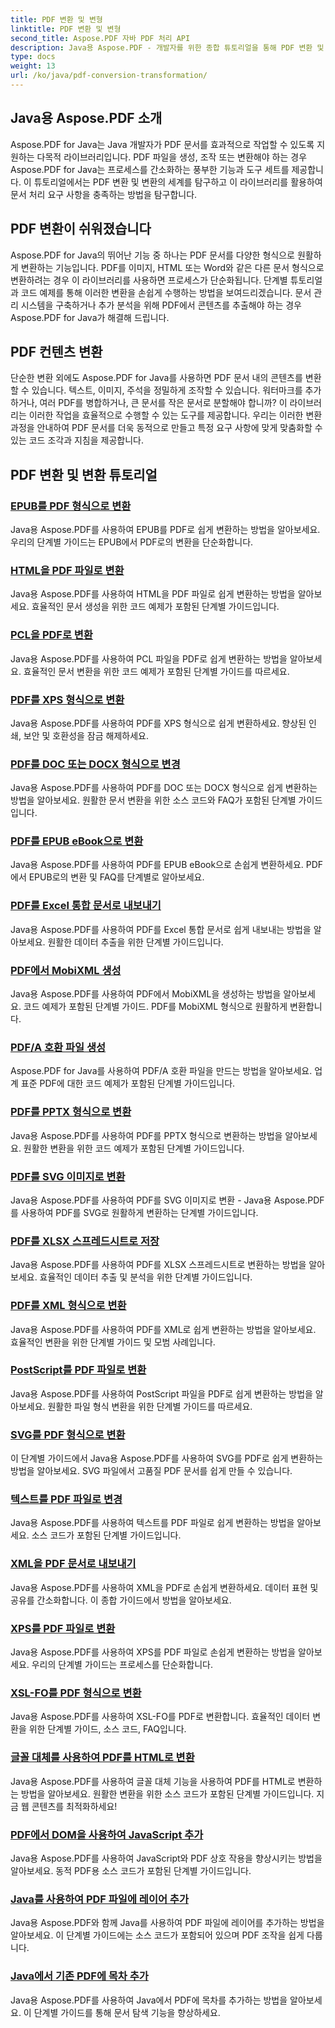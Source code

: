 ```yaml
---
title: PDF 변환 및 변형
linktitle: PDF 변환 및 변형
second_title: Aspose.PDF 자바 PDF 처리 API
description: Java용 Aspose.PDF - 개발자를 위한 종합 튜토리얼을 통해 PDF 변환 및 변형의 힘을 활용하세요. 지금 귀하의 PDF 처리 기술을 향상시키십시오!
type: docs
weight: 13
url: /ko/java/pdf-conversion-transformation/
---
```


## Java용 Aspose.PDF 소개

Aspose.PDF for Java는 Java 개발자가 PDF 문서를 효과적으로 작업할 수 있도록 지원하는 다목적 라이브러리입니다. PDF 파일을 생성, 조작 또는 변환해야 하는 경우 Aspose.PDF for Java는 프로세스를 간소화하는 풍부한 기능과 도구 세트를 제공합니다. 이 튜토리얼에서는 PDF 변환 및 변환의 세계를 탐구하고 이 라이브러리를 활용하여 문서 처리 요구 사항을 충족하는 방법을 탐구합니다.

## PDF 변환이 쉬워졌습니다

Aspose.PDF for Java의 뛰어난 기능 중 하나는 PDF 문서를 다양한 형식으로 원활하게 변환하는 기능입니다. PDF를 이미지, HTML 또는 Word와 같은 다른 문서 형식으로 변환하려는 경우 이 라이브러리를 사용하면 프로세스가 단순화됩니다. 단계별 튜토리얼과 코드 예제를 통해 이러한 변환을 손쉽게 수행하는 방법을 보여드리겠습니다. 문서 관리 시스템을 구축하거나 추가 분석을 위해 PDF에서 콘텐츠를 추출해야 하는 경우 Aspose.PDF for Java가 해결해 드립니다.

## PDF 컨텐츠 변환

단순한 변환 외에도 Aspose.PDF for Java를 사용하면 PDF 문서 내의 콘텐츠를 변환할 수 있습니다. 텍스트, 이미지, 주석을 정밀하게 조작할 수 있습니다. 워터마크를 추가하거나, 여러 PDF를 병합하거나, 큰 문서를 작은 문서로 분할해야 합니까? 이 라이브러리는 이러한 작업을 효율적으로 수행할 수 있는 도구를 제공합니다. 우리는 이러한 변환 과정을 안내하여 PDF 문서를 더욱 동적으로 만들고 특정 요구 사항에 맞게 맞춤화할 수 있는 코드 조각과 지침을 제공합니다.

## PDF 변환 및 변환 튜토리얼
### [EPUB를 PDF 형식으로 변환](./convert-epub-to-pdf-format/)
Java용 Aspose.PDF를 사용하여 EPUB를 PDF로 쉽게 변환하는 방법을 알아보세요. 우리의 단계별 가이드는 EPUB에서 PDF로의 변환을 단순화합니다.
### [HTML을 PDF 파일로 변환](./convert-html-to-pdf-files/)
Java용 Aspose.PDF를 사용하여 HTML을 PDF 파일로 쉽게 변환하는 방법을 알아보세요. 효율적인 문서 생성을 위한 코드 예제가 포함된 단계별 가이드입니다.
### [PCL을 PDF로 변환](./transform-pcl-to-pdfs/)
Java용 Aspose.PDF를 사용하여 PCL 파일을 PDF로 쉽게 변환하는 방법을 알아보세요. 효율적인 문서 변환을 위한 코드 예제가 포함된 단계별 가이드를 따르세요.
### [PDF를 XPS 형식으로 변환](./convert-pdfs-to-xps-format/)
Java용 Aspose.PDF를 사용하여 PDF를 XPS 형식으로 쉽게 변환하세요. 향상된 인쇄, 보안 및 호환성을 잠금 해제하세요.
### [PDF를 DOC 또는 DOCX 형식으로 변경](./change-pdfs-to-doc-or-docx-format/)
Java용 Aspose.PDF를 사용하여 PDF를 DOC 또는 DOCX 형식으로 쉽게 변환하는 방법을 알아보세요. 원활한 문서 변환을 위한 소스 코드와 FAQ가 포함된 단계별 가이드입니다.
### [PDF를 EPUB eBook으로 변환](./convert-pdfs-to-epub-ebooks/)
Java용 Aspose.PDF를 사용하여 PDF를 EPUB eBook으로 손쉽게 변환하세요. PDF에서 EPUB로의 변환 및 FAQ를 단계별로 알아보세요.
### [PDF를 Excel 통합 문서로 내보내기](./export-pdfs-to-excel-workbooks/)
Java용 Aspose.PDF를 사용하여 PDF를 Excel 통합 문서로 쉽게 내보내는 방법을 알아보세요. 원활한 데이터 추출을 위한 단계별 가이드입니다.
### [PDF에서 MobiXML 생성](./generate-mobixml-from-pdfs/)
Java용 Aspose.PDF를 사용하여 PDF에서 MobiXML을 생성하는 방법을 알아보세요. 코드 예제가 포함된 단계별 가이드. PDF를 MobiXML 형식으로 원활하게 변환합니다.
### [PDF/A 호환 파일 생성](./create-pdfa-compliant-files/)
Aspose.PDF for Java를 사용하여 PDF/A 호환 파일을 만드는 방법을 알아보세요. 업계 표준 PDF에 대한 코드 예제가 포함된 단계별 가이드입니다.
### [PDF를 PPTX 형식으로 변환](./convert-pdfs-to-pptx-format/)
Java용 Aspose.PDF를 사용하여 PDF를 PPTX 형식으로 변환하는 방법을 알아보세요. 원활한 변환을 위한 코드 예제가 포함된 단계별 가이드입니다.
### [PDF를 SVG 이미지로 변환](./convert-pdfs-to-svg-images/)
Java용 Aspose.PDF를 사용하여 PDF를 SVG 이미지로 변환 - Java용 Aspose.PDF를 사용하여 PDF를 SVG로 원활하게 변환하는 단계별 가이드입니다.
### [PDF를 XLSX 스프레드시트로 저장](./save-pdfs-as-xlsx-spreadsheets/)
Java용 Aspose.PDF를 사용하여 PDF를 XLSX 스프레드시트로 변환하는 방법을 알아보세요. 효율적인 데이터 추출 및 분석을 위한 단계별 가이드입니다.
### [PDF를 XML 형식으로 변환](./convert-pdfs-to-xml-format/)
Java용 Aspose.PDF를 사용하여 PDF를 XML로 쉽게 변환하는 방법을 알아보세요. 효율적인 변환을 위한 단계별 가이드 및 모범 사례입니다.
### [PostScript를 PDF 파일로 변환](./turn-postscript-into-pdf-files/)
Java용 Aspose.PDF를 사용하여 PostScript 파일을 PDF로 쉽게 변환하는 방법을 알아보세요. 원활한 파일 형식 변환을 위한 단계별 가이드를 따르세요.
### [SVG를 PDF 형식으로 변환](./convert-svg-to-pdf-format/)
이 단계별 가이드에서 Java용 Aspose.PDF를 사용하여 SVG를 PDF로 쉽게 변환하는 방법을 알아보세요. SVG 파일에서 고품질 PDF 문서를 쉽게 만들 수 있습니다.
### [텍스트를 PDF 파일로 변경](./change-text-to-pdf-files/)
Java용 Aspose.PDF를 사용하여 텍스트를 PDF 파일로 쉽게 변환하는 방법을 알아보세요. 소스 코드가 포함된 단계별 가이드입니다.
### [XML을 PDF 문서로 내보내기](./export-xml-to-pdf-documents/)
Java용 Aspose.PDF를 사용하여 XML을 PDF로 손쉽게 변환하세요. 데이터 표현 및 공유를 간소화합니다. 이 종합 가이드에서 방법을 알아보세요.
### [XPS를 PDF 파일로 변환](./convert-xps-to-pdf-files/)
Java용 Aspose.PDF를 사용하여 XPS를 PDF 파일로 손쉽게 변환하는 방법을 알아보세요. 우리의 단계별 가이드는 프로세스를 단순화합니다.
### [XSL-FO를 PDF 형식으로 변환](./transform-xsl-fo-to-pdf-format/)
Java용 Aspose.PDF를 사용하여 XSL-FO를 PDF로 변환합니다. 효율적인 데이터 변환을 위한 단계별 가이드, 소스 코드, FAQ입니다.
### [글꼴 대체를 사용하여 PDF를 HTML로 변환](./convert-pdf-to-html-with-font-substitution/)
Java용 Aspose.PDF를 사용하여 글꼴 대체 기능을 사용하여 PDF를 HTML로 변환하는 방법을 알아보세요. 원활한 변환을 위한 소스 코드가 포함된 단계별 가이드입니다. 지금 웹 콘텐츠를 최적화하세요!
### [PDF에서 DOM을 사용하여 JavaScript 추가](./adding-javascript-using-dom-in-pdf/)
Java용 Aspose.PDF를 사용하여 JavaScript와 PDF 상호 작용을 향상시키는 방법을 알아보세요. 동적 PDF용 소스 코드가 포함된 단계별 가이드입니다.
### [Java를 사용하여 PDF 파일에 레이어 추가](./add-layers-to-pdf-file-using-java/)
Java용 Aspose.PDF와 함께 Java를 사용하여 PDF 파일에 레이어를 추가하는 방법을 알아보세요. 이 단계별 가이드에는 소스 코드가 포함되어 있으며 PDF 조작을 쉽게 다룹니다.
### [Java에서 기존 PDF에 목차 추가](./add-table-of-contents-to-existing-pdf-in-java/)
Java용 Aspose.PDF를 사용하여 Java에서 PDF에 목차를 추가하는 방법을 알아보세요. 이 단계별 가이드를 통해 문서 탐색 기능을 향상하세요.